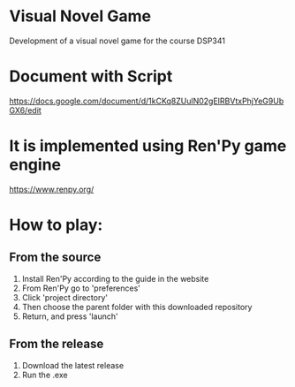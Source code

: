 # Visual Novel Game
Development of a visual novel game for the course DSP341

# Document with Script
https://docs.google.com/document/d/1kCKq8ZUulN02gEIRBVtxPhjYeG9UbGX6/edit

# It is implemented using Ren'Py game engine
https://www.renpy.org/

# How to play:
## From the source
1. Install Ren'Py according to the guide in the website
2. From Ren'Py go to 'preferences'
3. Click 'project directory'
4. Then choose the parent folder with this downloaded repository
5. Return, and press 'launch'

## From the release
1. Download the latest release
2. Run the .exe
